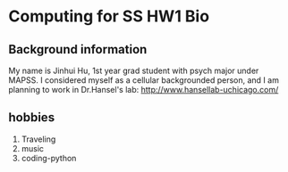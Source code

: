 # Computing for SS HW1 Bio
## Background information
My name is Jinhui Hu, 1st year grad student with psych major under MAPSS.
I considered myself as a cellular backgrounded person, and I am planning to work in Dr.Hansel's lab: http://www.hansellab-uchicago.com/

## hobbies
1. Traveling
2. music
3. coding-python

